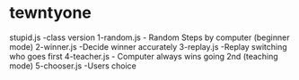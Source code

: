 # tewntyone

stupid.js -class version
1-random.js - Random Steps by computer (beginner mode)
2-winner.js -Decide winner accurately
3-replay.js -Replay switching who goes first
4-teacher.js - Computer always wins going 2nd (teaching mode)
5-chooser.js -Users choice
